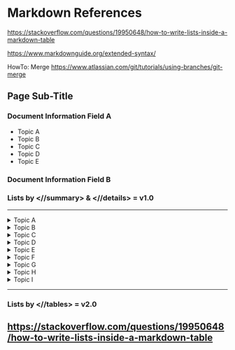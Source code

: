 # Markdown References

https://stackoverflow.com/questions/19950648/how-to-write-lists-inside-a-markdown-table

https://www.markdownguide.org/extended-syntax/

HowTo: Merge https://www.atlassian.com/git/tutorials/using-branches/git-merge

## Page Sub-Title
### Document Information Field A
- Topic A
- Topic B
- Topic C
- Topic D
- Topic E


### Document Information Field B
### Lists by <//summary> & <//details> = v1.0

---

<details><summary>Topic A</summary>

1. Placeholder-1

2. Placeholder-2

3. Placeholder-3

---

</details>

<details><summary>Topic B</summary>

1. Placeholder-1

2. Placeholder-2

3. Placeholder-3

---

</details>

<details><summary>Topic C</summary>

1. Placeholder-1

2. Placeholder-2

3. Placeholder-3

---

</details>

<details><summary>Topic D</summary>

1. Placeholder-1

2. Placeholder-2

3. Placeholder-3

---

</details>

<details><summary>Topic E</summary>

1. Placeholder-1

2. Placeholder-2

3. Placeholder-3

---

</details>

<details><summary>Topic F</summary>

1. Placeholder-1

2. Placeholder-2

3. Placeholder-3

---

</details>

<details><summary>Topic G</summary>

1. Placeholder-1

2. Placeholder-2

3. Placeholder-3

---

</details>

<details><summary>Topic H</summary>

1. Placeholder-1

2. Placeholder-2

3. Placeholder-3

---

</details>

<details><summary>Topic I</summary>

1. Placeholder-1

2. Placeholder-2

3. Placeholder-3

---

</details>

---

### Lists by <//tables> = v2.0
## https://stackoverflow.com/questions/19950648/how-to-write-lists-inside-a-markdown-table
